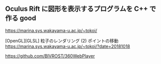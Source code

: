 ## Oculus Rift に図形を表示するプログラムを C++ で作る good
https://marina.sys.wakayama-u.ac.jp/~tokoi/


[OpenGL][GLSL] 粒子のレンダリング (2) ポイントの移動
https://marina.sys.wakayama-u.ac.jp/~tokoi/?date=20181018

https://github.com/BIVROST/360WebPlayer
